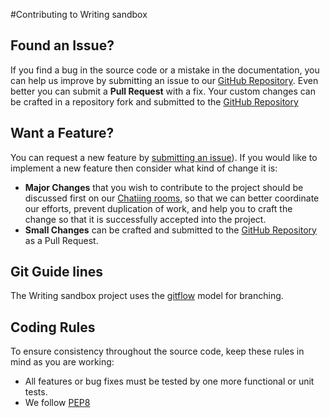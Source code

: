 #Contributing to Writing sandbox

## Found an Issue?

If you find a bug in the source code or a mistake in the documentation, you can help us improve by submitting an issue to our
[GitHub Repository](https://github.com/leehosung/writing_sandbox/issues/new). Even better you can submit a
**Pull Request** with a fix. Your custom changes can be crafted in a repository fork and submitted
to the [GitHub Repository](https://github.com/leehosung/writing_sandbox/compare)

## Want a Feature?

You can request a new feature by
[submitting an issue](https://github.com/leehosung/writing_sandbox/issues/new)). If you would like to
implement a new feature then consider what kind of change it is:

* **Major Changes** that you wish to contribute to the project should be discussed first on our [Chatiing rooms](https://gitter.im/leehosung/writing_sandbox), so that we can better coordinate our efforts, prevent duplication of work, and help you to craft the change so that it is successfully accepted into the project.
* **Small Changes** can be crafted and submitted to the [GitHub Repository](https://github.com/leehosung/writing_sandbox/compare) as a Pull Request.

## Git Guide lines

The Writing sandbox project uses the [gitflow](http://nvie.com/posts/a-successful-git-branching-model) model for branching.

## Coding Rules

To ensure consistency throughout the source code, keep these rules in mind as you are working:

* All features or bug fixes must be tested by one more functional or unit tests.
* We follow [PEP8](https://www.python.org/dev/peps/pep-0008/)
